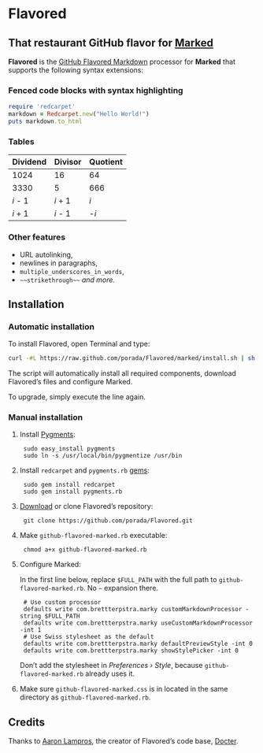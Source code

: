 # Flavored
## That restaurant GitHub flavor for [Marked](http://markedapp.com/)

**Flavored** is the [GitHub Flavored Markdown](http://github.github.com/github-flavored-markdown/) processor for **Marked** that supports the following syntax extensions:

### Fenced code blocks with syntax highlighting

```ruby
require 'redcarpet'
markdown = Redcarpet.new("Hello World!")
puts markdown.to_html
```

### Tables

| Dividend | Divisor | Quotient |
| -------- | ------- | -------- |
| 1024     | 16      | 64       |
| 3330     | 5       | 666      |
| *i* - 1  | *i* + 1 | *i*      |
| *i* + 1  | *i* - 1 | -*i*     |

### Other features

* URL autolinking,
* newlines in paragraphs,
* `multiple_underscores_in_words`,
* `~~strikethrough~~` *and more.*

## Installation

### Automatic installation

To install Flavored, open Terminal and type:

```bash
curl -#L https://raw.github.com/porada/Flavored/marked/install.sh | sh
```

The script will automatically install all required components, download Flavored’s files and configure Marked.

To upgrade, simply execute the line again.

### Manual installation

1. Install [Pygments](http://pygments.org/):

        sudo easy_install pygments
        sudo ln -s /usr/local/bin/pygmentize /usr/bin

1. Install `redcarpet` and `pygments.rb` [gems](http://rubygems.org/):

        sudo gem install redcarpet
        sudo gem install pygments.rb

1. [Download](https://github.com/porada/Flavored/zipball/marked) or clone Flavored’s repository:

        git clone https://github.com/porada/Flavored.git

1. Make `github-flavored-marked.rb` executable:

        chmod a+x github-flavored-marked.rb

1. Configure Marked:

    In the first line below, replace `$FULL_PATH` with the full path to `github-flavored-marked.rb`. No `~` expansion there.

        # Use custom processor
        defaults write com.brettterpstra.marky customMarkdownProcessor -string $FULL_PATH
        defaults write com.brettterpstra.marky useCustomMarkdownProcessor -int 1
        # Use Swiss stylesheet as the default
        defaults write com.brettterpstra.marky defaultPreviewStyle -int 0
        defaults write com.brettterpstra.marky showStylePicker -int 0

    Don’t add the stylesheet in *Preferences › Style*, because `github-flavored-marked.rb` already uses it.

1. Make sure `github-flavored-marked.css` is in located in the same directory as `github-flavored-marked.rb`.

## Credits

Thanks to [Aaron Lampros](https://github.com/alampros), the creator of Flavored’s code base, [Docter](https://github.com/alampros/Docter).